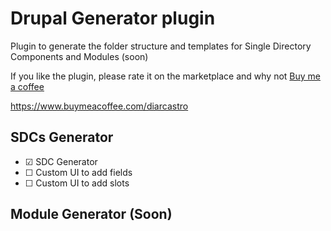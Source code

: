 # Drupal Generator plugin
<p>Plugin to generate the folder structure and templates for Single Directory Components and Modules (soon)</p>
<p>If you like the plugin, please rate it on the marketplace and why not <a href="buymeacoffee.com/diarcastro">Buy me a coffee</a></p>

https://www.buymeacoffee.com/diarcastro

## SDCs Generator

<ul>
  <li>☑ SDC Generator</li>
  <li>☐ Custom UI to add fields</li>
  <li>☐ Custom UI to add slots</li>
</ul>

## Module Generator (Soon)